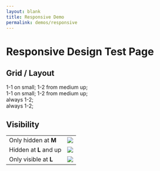 ```yaml
---
layout: blank
title: Responsive Demo
permalink: demos/responsive
---
```


<h1 class="p-4">Responsive Design Test Page</h1>

<h2 class="p-4">Grid / Layout</h2>

<div class="p-4">
    <div class="grid-float">
        <div class="p-2 h-20 s--w-1-1 m--w-1-2 bg-yellow-22">1-1 on small; 1-2 from medium up;</div>
        <div class="p-2 h-20 s--w-1-1 m--w-1-2 bg-red-22">1-1 on small; 1-2 from medium up;</div>
    </div>
    <div class="grid-float">
        <div class="p-2 h-20 w-1-2 bg-yellow-22">always 1-2;</div>
        <div class="p-2 h-20 w-1-2 bg-red-22">always 1-2;</div>
    </div>
</div>

<h2 class="p-4">Visibility</h2>

<div class="p-4">
    <table>
        <tr>
            <td class="w-15 p-3">Only hidden at <b class="tc-red-15">M</b></td>
            <td>
                <span class="only-m--hidden">
                    <img class="icon" src="http://cdn.yoshino.digital/svg.php?id=icon-011-s&f=666" yoi-icon />
                </span>
            </td>
        </tr>
        <tr>
            <td class="w-15 p-3">Hidden at <b class="tc-red-15">L</b> and up</td>
            <td>
                <span class="l--hidden">
                    <img class="icon" src="http://cdn.yoshino.digital/svg.php?id=icon-011-s&f=666" yoi-icon />
                </span>
            </td>
        </tr>
        <tr>
            <td class="w-15 p-3">Only visible at <b class="tc-red-15">L</b></td>
            <td>
                <span class="only-s--hidden only-m--hidden xl--hidde">
                    <img class="icon" src="http://cdn.yoshino.digital/svg.php?id=icon-011-s&f=666" yoi-icon />
                </span>
            </td>
        </tr>
    </table>
</div>